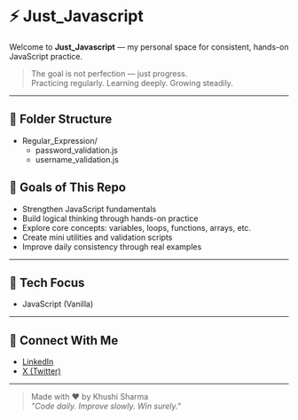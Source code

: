 # ⚡ Just_Javascript

Welcome to **Just_Javascript** — my personal space for consistent, hands-on JavaScript practice.

> The goal is not perfection — just progress.  
> Practicing regularly. Learning deeply. Growing steadily.

---

## 📁 Folder Structure
- Regular_Expression/
  - password_validation.js
  - username_validation.js


## 🎯 Goals of This Repo

- Strengthen JavaScript fundamentals  
- Build logical thinking through hands-on practice  
- Explore core concepts: variables, loops, functions, arrays, etc.  
- Create mini utilities and validation scripts  
- Improve daily consistency through real examples  

---

## 🚀 Tech Focus

- JavaScript (Vanilla)  
---

## 🤝 Connect With Me

-  [LinkedIn](https://www.linkedin.com/in/khushi-techie/)  
- [X (Twitter)](https://x.com/sharma_khushi2)

---

> Made with ❤️ by Khushi Sharma  
> _"Code daily. Improve slowly. Win surely."_
